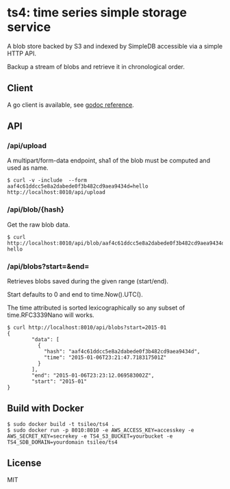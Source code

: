 # ts4: time series simple storage service

A blob store backed by S3 and indexed by SimpleDB accessible via a simple HTTP API.

Backup a stream of blobs and retrieve it in chronological order.

## Client

A go client is available, see [godoc reference](https://godoc.org/github.com/tsileo/ts4/client).

## API

### /api/upload

A multipart/form-data endpoint, sha1 of the blob must be computed and used as name.

	$ curl -v -include  --form aaf4c61ddcc5e8a2dabede0f3b482cd9aea9434d=hello http://localhost:8010/api/upload	

### /api/blob/{hash}

Get the raw blob data.

	$ curl http://localhost:8010/api/blob/aaf4c61ddcc5e8a2dabede0f3b482cd9aea9434d
	hello

### /api/blobs?start=&end=

Retrieves blobs saved during the given range (start/end).

Start defaults to 0 and end to time.Now().UTC().

The time attributed is sorted lexicographically so any subset of time.RFC3339Nano will works.

	$ curl http://localhost:8010/api/blobs?start=2015-01
	{
    		"data": [
        	  {
        	    "hash": "aaf4c61ddcc5e8a2dabede0f3b482cd9aea9434d", 
        	    "time": "2015-01-06T23:21:47.718317501Z"
        	  }
    		], 
    		"end": "2015-01-06T23:23:12.069583002Z", 
    		"start": "2015-01"
	}

## Build with Docker

	$ sudo docker build -t tsileo/ts4 .
	$ sudo docker run -p 8010:8010 -e AWS_ACCESS_KEY=accesskey -e AWS_SECRET_KEY=secrekey -e TS4_S3_BUCKET=yourbucket -e TS4_SDB_DOMAIN=yourdomain tsileo/ts4

## License

MIT

